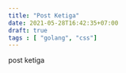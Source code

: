 ```yaml
---
title: "Post Ketiga"
date: 2021-05-28T16:42:35+07:00
draft: true
tags : [ "golang", "css"]
---
```


post ketiga 

